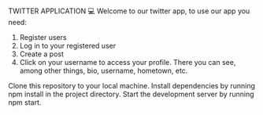 TWITTER APPLICATION 💻
Welcome to our twitter app, to use our app you need:

1. Register users
2. Log in to your registered user
3. Create a post
4. Click on your username to access your profile. There you can see, among other things, bio, username, hometown, etc.

Clone this repository to your local machine. Install dependencies by running npm install in the project directory. Start the development server by running npm start.
